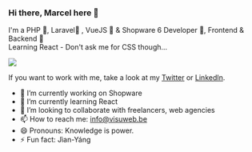 ### Hi there, Marcel here 👋

I'm a PHP 💜, Laravel🧡 , VueJS 💚 & Shopware 6 Developer 💙, Frontend & Backend 💪  
Learning React - Don't ask me for CSS though...

![](https://i.ibb.co/6J6N48P/php-core-security.gif)

If you want to work with me, take a look at my [Twitter](https://twitter.com/Marcpowo) or [LinkedIn](https://www.linkedin.com/in/powolny-marcel/).

- 🔭 I’m currently working on Shopware
- 🌱 I’m currently learning React
- 👯 I’m looking to collaborate with freelancers, web agencies
- 📫 How to reach me: info@visuweb.be
- 😄 Pronouns: Knowledge is power.
- ⚡ Fun fact: Jìan-Yáng
